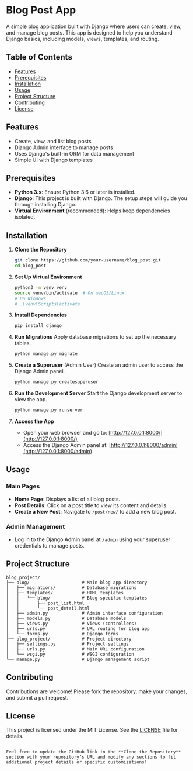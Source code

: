 # Blog Post App

A simple blog application built with Django where users can create, view, and manage blog posts. This app is designed to help you understand Django basics, including models, views, templates, and routing.

## Table of Contents
- [Features](#features)
- [Prerequisites](#prerequisites)
- [Installation](#installation)
- [Usage](#usage)
- [Project Structure](#project-structure)
- [Contributing](#contributing)
- [License](#license)

## Features
- Create, view, and list blog posts
- Django Admin interface to manage posts
- Uses Django's built-in ORM for data management
- Simple UI with Django templates

## Prerequisites
- **Python 3.x**: Ensure Python 3.6 or later is installed.
- **Django**: This project is built with Django. The setup steps will guide you through installing Django.
- **Virtual Environment** (recommended): Helps keep dependencies isolated.

## Installation

1. **Clone the Repository**
   ```bash
   git clone https://github.com/your-username/blog_post.git
   cd blog_post
   ```

2. **Set Up Virtual Environment**
   ```bash
   python3 -m venv venv
   source venv/bin/activate  # On macOS/Linux
   # On Windows
   # .\venv\Scripts\activate
   ```

3. **Install Dependencies**
   ```bash
   pip install django
   ```

4. **Run Migrations**
   Apply database migrations to set up the necessary tables.
   ```bash
   python manage.py migrate
   ```

5. **Create a Superuser** (Admin User)
   Create an admin user to access the Django Admin panel.
   ```bash
   python manage.py createsuperuser
   ```

6. **Run the Development Server**
   Start the Django development server to view the app.
   ```bash
   python manage.py runserver
   ```

7. **Access the App**
   - Open your web browser and go to: [http://127.0.0.1:8000/](http://127.0.0.1:8000/)
   - Access the Django Admin panel at: [http://127.0.0.1:8000/admin](http://127.0.0.1:8000/admin)

## Usage

### Main Pages
- **Home Page**: Displays a list of all blog posts.
- **Post Details**: Click on a post title to view its content and details.
- **Create a New Post**: Navigate to `/post/new/` to add a new blog post.

### Admin Management
- Log in to the Django Admin panel at `/admin` using your superuser credentials to manage posts.

## Project Structure
```
blog_project/
├── blog/                    # Main blog app directory
│   ├── migrations/          # Database migrations
│   ├── templates/           # HTML templates
│   │   └── blog/            # Blog-specific templates
│   │       ├── post_list.html
│   │       └── post_detail.html
│   ├── admin.py             # Admin interface configuration
│   ├── models.py            # Database models
│   ├── views.py             # Views (controllers)
│   ├── urls.py              # URL routing for blog app
│   └── forms.py             # Django forms
├── blog_project/            # Project directory
│   ├── settings.py          # Project settings
│   ├── urls.py              # Main URL configuration
│   └── wsgi.py              # WSGI configuration
└── manage.py                # Django management script
```

## Contributing
Contributions are welcome! Please fork the repository, make your changes, and submit a pull request.

## License
This project is licensed under the MIT License. See the [LICENSE](LICENSE) file for details.
```

Feel free to update the GitHub link in the **Clone the Repository** section with your repository’s URL and modify any sections to fit additional project details or specific customizations!